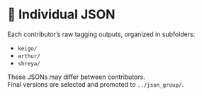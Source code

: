 # 📂 Individual JSON

Each contributor’s raw tagging outputs, organized in subfolders:

- `keigo/`
- `arthur/`
- `shreya/`

These JSONs may differ between contributors.  
Final versions are selected and promoted to `../json_group/`.
